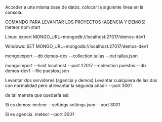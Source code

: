 Acceder a una misma base de datos, colocar la siguiente linea en la consola.

  COMANDO PARA LEVANTAR LOS PROYECTOS (AGENCIA Y DEMOS)
  meteor npm start

  Linux:
  export MONGO_URL=mongodb://localhost:27017/demos-dev1

  Windows:
  SET MONGO_URL=mongodb://localhost:27017/demos-dev1

  mongoexport --db demos-dev --collection tallas --out tallas.json

  mongoimport --host localhost --port 27017 --collection puestos --db demos-dev1 --file puestos.json


  Levantar dos servidores (agencia y demos)
  Levantar cualquiera de las dos con normalidad pero
  al levantar la segunda añadir --port 3001

  de tal manera que quedaría así:

  Si es demos:
  meteor --settings settings.json --port 3001

  Si es agencia:
  meteor --port 3001
